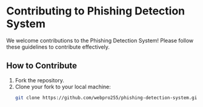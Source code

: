 # Contributing to Phishing Detection System

We welcome contributions to the Phishing Detection System! Please follow these guidelines to contribute effectively.

## How to Contribute

1. Fork the repository.
2. Clone your fork to your local machine:
   ```bash
   git clone https://github.com/webpro255/phishing-detection-system.git
